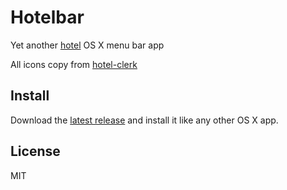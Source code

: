 # Hotelbar

Yet another [hotel](https://github.com/typicode/hotel) OS X menu bar app

All icons copy from [hotel-clerk](https://github.com/therealklanni/hotel-clerk)

## Install

Download the [latest release](https://github.com/yesmeck/hotelbar/releases) and install it like any other OS X app.

## License

MIT
